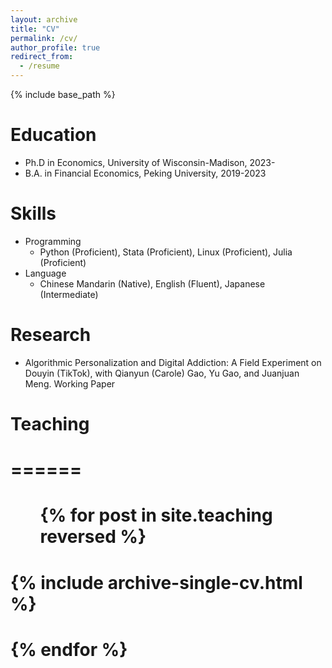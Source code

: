 ```yaml
---
layout: archive
title: "CV"
permalink: /cv/
author_profile: true
redirect_from:
  - /resume
---
```


{% include base_path %}

Education
======
* Ph.D in Economics, University of Wisconsin-Madison, 2023-
* B.A. in Financial Economics, Peking University, 2019-2023

  
Skills
======
* Programming
  * Python (Proficient), Stata (Proficient), Linux (Proficient), Julia (Proficient)
* Language
  * Chinese Mandarin (Native), English (Fluent), Japanese (Intermediate)

Research
======
* Algorithmic Personalization and Digital Addiction: A Field Experiment on Douyin (TikTok), with Qianyun (Carole) Gao, Yu Gao, and Juanjuan Meng. Working Paper


  
# Teaching
# ======
#   <ul>{% for post in site.teaching reversed %}
#    {% include archive-single-cv.html %}
#  {% endfor %}</ul>
  
